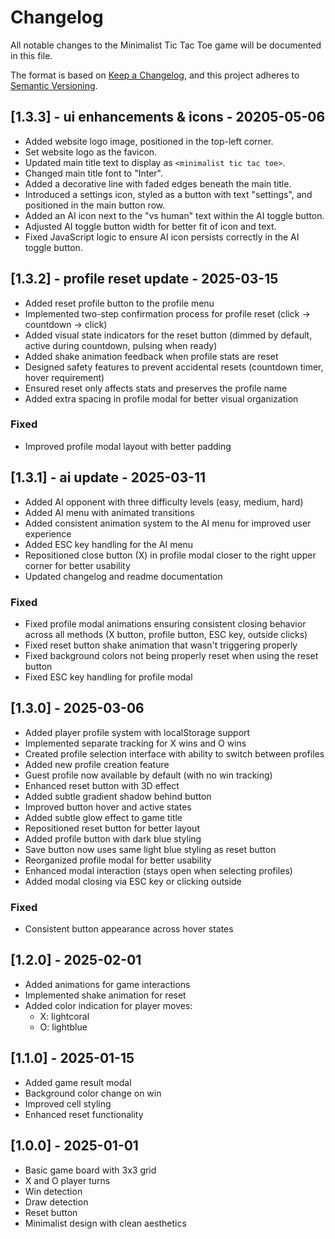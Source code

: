 # Changelog

All notable changes to the Minimalist Tic Tac Toe game will be documented in this file.

The format is based on [Keep a Changelog](https://keepachangelog.com/en/1.0.0/),
and this project adheres to [Semantic Versioning](https://semver.org/spec/v2.0.0.html).


## [1.3.3] - ui enhancements & icons - 20205-05-06 
- Added website logo image, positioned in the top-left corner.
- Set website logo as the favicon.
- Updated main title text to display as `<minimalist tic tac toe>`.
- Changed main title font to "Inter".
- Added a decorative line with faded edges beneath the main title.
- Introduced a settings icon, styled as a button with text "settings", and positioned in the main button row.
- Added an AI icon next to the "vs human" text within the AI toggle button.
- Adjusted AI toggle button width for better fit of icon and text.
- Fixed JavaScript logic to ensure AI icon persists correctly in the AI toggle button.

## [1.3.2] - profile reset update - 2025-03-15
- Added reset profile button to the profile menu
- Implemented two-step confirmation process for profile reset (click → countdown → click)
- Added visual state indicators for the reset button (dimmed by default, active during countdown, pulsing when ready)
- Added shake animation feedback when profile stats are reset
- Designed safety features to prevent accidental resets (countdown timer, hover requirement)
- Ensured reset only affects stats and preserves the profile name
- Added extra spacing in profile modal for better visual organization

### Fixed
- Improved profile modal layout with better padding

## [1.3.1] - ai update - 2025-03-11
- Added AI opponent with three difficulty levels (easy, medium, hard)
- Added AI menu with animated transitions
- Added consistent animation system to the AI menu for improved user experience
- Added ESC key handling for the AI menu
- Repositioned close button (X) in profile modal closer to the right upper corner for better usability
- Updated changelog and readme documentation

### Fixed
- Fixed profile modal animations ensuring consistent closing behavior across all methods (X button, profile button, ESC key, outside clicks)
- Fixed reset button shake animation that wasn't triggering properly
- Fixed background colors not being properly reset when using the reset button
- Fixed ESC key handling for profile modal

## [1.3.0] - 2025-03-06
- Added player profile system with localStorage support
- Implemented separate tracking for X wins and O wins
- Created profile selection interface with ability to switch between profiles
- Added new profile creation feature
- Guest profile now available by default (with no win tracking)
- Enhanced reset button with 3D effect
- Added subtle gradient shadow behind button
- Improved button hover and active states
- Added subtle glow effect to game title
- Repositioned reset button for better layout
- Added profile button with dark blue styling
- Save button now uses same light blue styling as reset button
- Reorganized profile modal for better usability
- Enhanced modal interaction (stays open when selecting profiles)
- Added modal closing via ESC key or clicking outside

### Fixed
- Consistent button appearance across hover states

## [1.2.0] - 2025-02-01
- Added animations for game interactions
- Implemented shake animation for reset
- Added color indication for player moves:
  - X: lightcoral
  - O: lightblue

## [1.1.0] - 2025-01-15
- Added game result modal
- Background color change on win
- Improved cell styling
- Enhanced reset functionality

## [1.0.0] - 2025-01-01
- Basic game board with 3x3 grid
- X and O player turns
- Win detection
- Draw detection
- Reset button
- Minimalist design with clean aesthetics